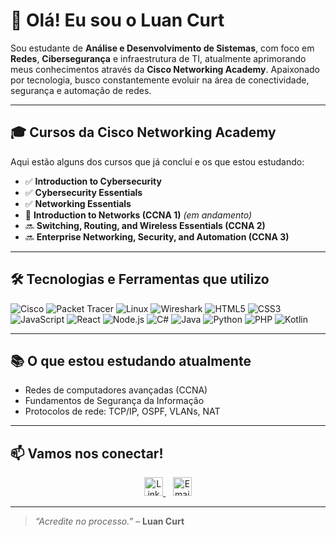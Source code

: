 
# 👋 Olá! Eu sou o Luan Curt

Sou estudante de **Análise e Desenvolvimento de Sistemas**, com foco em **Redes**, **Cibersegurança** e infraestrutura de TI, atualmente aprimorando meus conhecimentos através da **Cisco Networking Academy**. Apaixonado por tecnologia, busco constantemente evoluir na área de conectividade, segurança e automação de redes.

---

## 🎓 Cursos da Cisco Networking Academy

Aqui estão alguns dos cursos que já concluí e os que estou estudando:

- ✅ **Introduction to Cybersecurity**
- ✅ **Cybersecurity Essentials**
- ✅ **Networking Essentials**
- 🔄 **Introduction to Networks (CCNA 1)** *(em andamento)*
- 🔜 **Switching, Routing, and Wireless Essentials (CCNA 2)**
- 🔜 **Enterprise Networking, Security, and Automation (CCNA 3)**

---

## 🛠️ Tecnologias e Ferramentas que utilizo

![Cisco](https://img.shields.io/badge/-Cisco-1BA0D7?style=flat&logo=cisco&logoColor=white)
![Packet Tracer](https://img.shields.io/badge/-PacketTracer-0078D7?style=flat&logo=cisco&logoColor=white)
![Linux](https://img.shields.io/badge/-Linux-FCC624?style=flat&logo=linux&logoColor=black)
![Wireshark](https://img.shields.io/badge/-Wireshark-1679A7?style=flat&logo=wireshark&logoColor=white)
![HTML5](https://img.shields.io/badge/-HTML5-E34F26?style=flat&logo=html5&logoColor=fff)
![CSS3](https://img.shields.io/badge/-CSS3-1572B6?style=flat&logo=css3)
![JavaScript](https://img.shields.io/badge/-JavaScript-F7DF1E?style=flat&logo=javascript&logoColor=000)
![React](https://img.shields.io/badge/-React-61DAFB?style=flat&logo=react)
![Node.js](https://img.shields.io/badge/-Node.js-339933?style=flat&logo=node.js&logoColor=fff)
![C#](https://img.shields.io/badge/C%23-239120?style=flat&logo=c-sharp&logoColor=white)
![Java](https://img.shields.io/badge/Java-007396?style=flat&logo=java&logoColor=white)
![Python](https://img.shields.io/badge/Python-3776AB?style=flat&logo=python&logoColor=white)
![PHP](https://img.shields.io/badge/PHP-777BB4?style=flat&logo=php&logoColor=white)
![Kotlin](https://img.shields.io/badge/Kotlin-7F52FF?style=flat&logo=kotlin&logoColor=white)

---

## 📚 O que estou estudando atualmente

- Redes de computadores avançadas (CCNA)
- Fundamentos de Segurança da Informação
- Protocolos de rede: TCP/IP, OSPF, VLANs, NAT

---

## 📫 Vamos nos conectar!

<p align="center">
  <a href="https://www.linkedin.com/in/luan-curt-88961624a" target="_blank">
    <img src="https://img.shields.io/badge/LinkedIn-%230077B5.svg?style=for-the-badge&logo=linkedin&logoColor=white" height="30" alt="LinkedIn"/>
  </a>
  &nbsp;&nbsp;
  <a href="mailto:luancurt@outlook.com" target="_blank">
    <img src="https://img.shields.io/badge/Email-D14836?style=for-the-badge&logo=gmail&logoColor=white" height="30" alt="Email"/>
  </a>
</p>

---

> *“Acredite no processo.”* – **Luan Curt**
